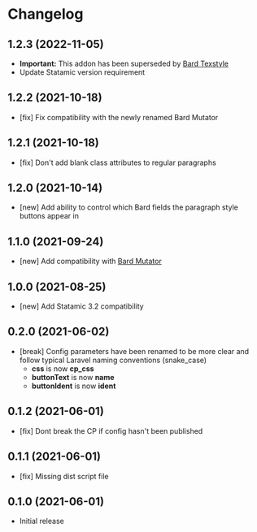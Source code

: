 # Changelog

## 1.2.3 (2022-11-05)

- **Important:** This addon has been superseded by [Bard Texstyle](https://statamic.com/addons/jacksleight/bard-texstyle)
- Update Statamic version requirement

## 1.2.2 (2021-10-18)

- [fix] Fix compatibility with the newly renamed Bard Mutator

## 1.2.1 (2021-10-18)

- [fix] Don't add blank class attributes to regular paragraphs

## 1.2.0 (2021-10-14)

- [new] Add ability to control which Bard fields the paragraph style buttons appear in

## 1.1.0 (2021-09-24)

- [new] Add compatibility with [Bard Mutator](https://github.com/jacksleight/bard-mutator)

## 1.0.0 (2021-08-25)

- [new] Add Statamic 3.2 compatibility

## 0.2.0 (2021-06-02)

- [break] Config parameters have been renamed to be more clear and follow typical Laravel naming conventions (snake_case)
    - **css** is now **cp_css**
    - **buttonText** is now **name**
    - **buttonIdent** is now **ident**

## 0.1.2 (2021-06-01)

- [fix] Dont break the CP if config hasn't been published

## 0.1.1 (2021-06-01)

- [fix] Missing dist script file

## 0.1.0 (2021-06-01)

- Initial release
